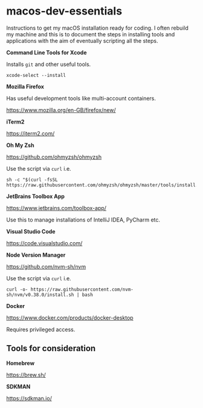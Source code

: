 # macos-dev-essentials

Instructions to get my macOS installation ready for coding. I often rebuild my machine and this is to document the steps in installing tools and applications with the aim of eventually scripting all the steps.

**Command Line Tools for Xcode**

Installs `git` and other useful tools.

```
xcode-select --install
```

**Mozilla Firefox**

Has useful development tools like multi-account containers.

https://www.mozilla.org/en-GB/firefox/new/

**iTerm2**

https://iterm2.com/

**Oh My Zsh**

https://github.com/ohmyzsh/ohmyzsh

Use the script via `curl` i.e.

```
sh -c "$(curl -fsSL https://raw.githubusercontent.com/ohmyzsh/ohmyzsh/master/tools/install.sh)"
```

**JetBrains Toolbox App**

https://www.jetbrains.com/toolbox-app/

Use this to manage installations of IntelliJ IDEA, PyCharm etc. 

**Visual Studio Code**

https://code.visualstudio.com/

**Node Version Manager**

https://github.com/nvm-sh/nvm

Use the script via `curl` i.e.

```
curl -o- https://raw.githubusercontent.com/nvm-sh/nvm/v0.38.0/install.sh | bash
```

**Docker**

https://www.docker.com/products/docker-desktop

Requires privileged access.

## Tools for consideration

**Homebrew**

https://brew.sh/

**SDKMAN**

https://sdkman.io/
